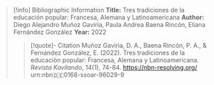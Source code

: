 >[!info] Bibliographic Information
>**Title:** Tres tradiciones de la educación popular: Francesa, Alemana y Latinoamericana
>**Author:** Diego Alejandro Muñoz Gaviria, Paula Andrea Baena Rincón, Eliana Fernández González
>**Year:** 2022
>>[!quote]- Citation
>>Muñoz Gaviria, D. A., Baena Rincón, P. A., & Fernández González, E. (2022). Tres tradiciones de la educación popular: Francesa, Alemana y Latinoamericana. *Revista Kavilando*, 14(1), 74-84. https://nbn-resolving.org/ urn:nbn:de:0168-ssoar-96029-9
